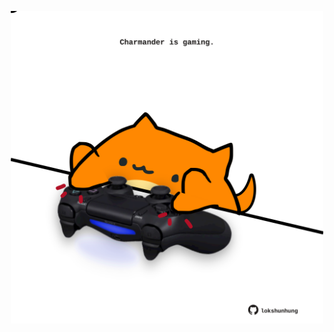 <!-- built at 07/07/2022, 22:01:09 UTC -->
<p align="center">
  <img width="500" height="500" src="./ReadmeImage.svg">
</p>
